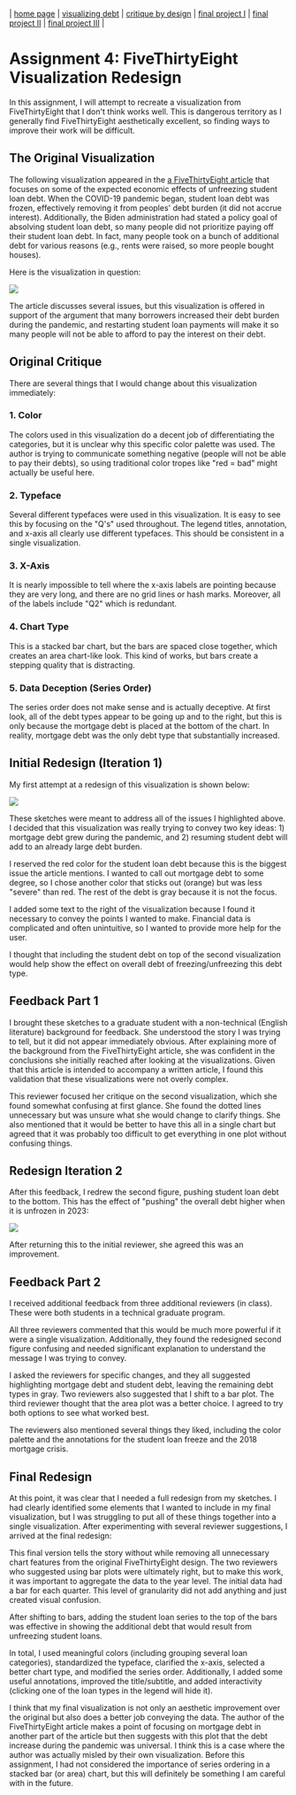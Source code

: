 | [home page](https://iankloo.github.io/Portfolio) | [visualizing debt](visualizing-government-debt) | [critique by design](critique-by-design) | [final project I](final-project-part-one) | [final project II](final-project-part-two) | [final project III](final-project-part-three) |

# Assignment 4: FiveThirtyEight Visualization Redesign

In this assignment, I will attempt to recreate a visualization from FiveThirtyEight that I don't think works well. This is dangerous territory as I generally find FiveThirtyEight aesthetically excellent, so finding ways to improve their work will be difficult.

## The Original Visualization

The following visualization appeared in the [a FiveThirtyEight article](https://fivethirtyeight.com/features/how-restarting-student-loan-payments-could-change-millions-of-lives-and-the-economy) that focuses on some of the expected economic effects of unfreezing student loan debt.  When the COVID-19 pandemic began, student loan debt was frozen, effectively removing it from peoples' debt burden (it did not accrue interest).  Additionally, the Biden administration had stated a policy goal of absolving student loan debt, so many people did not prioritize paying off their student loan debt.  In fact, many people took on a bunch of additional debt for various reasons (e.g., rents were raised, so more people bought houses).  

Here is the visualization in question:

![](img/fivethirtyeight_bad.jpg)

The article discusses several issues, but this visualization is offered in support of the argument that many borrowers increased their debt burden during the pandemic, and restarting student loan payments will make it so many people will not be able to afford to pay the interest on their debt.  

## Original Critique

There are several things that I would change about this visualization immediately:

### 1. Color

The colors used in this visualization do a decent job of differentiating the categories, but it is unclear why this specific color palette was used.  The author is trying to communicate something negative (people will not be able to pay their debts), so using traditional color tropes like "red = bad" might actually be useful here.

### 2. Typeface

Several different typefaces were used in this visualization.  It is easy to see this by focusing on the "Q's" used throughout.  The legend titles, annotation, and x-axis all clearly use different typefaces.  This should be consistent in a single visualization.

### 3. X-Axis

It is nearly impossible to tell where the x-axis labels are pointing because they are very long, and there are no grid lines or hash marks.  Moreover, all of the labels include "Q2" which is redundant.  


### 4. Chart Type

This is a stacked bar chart, but the bars are spaced close together, which creates an area chart-like look.  This kind of works, but bars create a stepping quality that is distracting.  

### 5. Data Deception (Series Order)

The series order does not make sense and is actually deceptive.  At first look, all of the debt types appear to be going up and to the right, but this is only because the mortgage debt is placed at the bottom of the chart.  In reality, mortgage debt was the only debt type that substantially increased.

## Initial Redesign (Iteration 1)

My first attempt at a redesign of this visualization is shown below:

![](img/sketch_1.jpg)

These sketches were meant to address all of the issues I highlighted above.  I decided that this visualization was really trying to convey two key ideas: 1) mortgage debt grew during the pandemic, and 2) resuming student debt will add to an already large debt burden.

I reserved the red color for the student loan debt because this is the biggest issue the article mentions.  I wanted to call out mortgage debt to some degree, so I chose another color that sticks out (orange) but was less "severe" than red.  The rest of the debt is gray because it is not the focus.

I added some text to the right of the visualization because I found it necessary to convey the points I wanted to make.  Financial data is complicated and often unintuitive, so I wanted to provide more help for the user.

I thought that including the student debt on top of the second visualization would help show the effect on overall debt of freezing/unfreezing this debt type.

## Feedback Part 1

I brought these sketches to a graduate student with a non-technical (English literature) background for feedback.  She understood the story I was trying to tell, but it did not appear immediately obvious.  After explaining more of the background from the FiveThirtyEight article, she was confident in the conclusions she initially reached after looking at the visualizations.  Given that this article is intended to accompany a written article, I found this validation that these visualizations were not overly complex.

This reviewer focused her critique on the second visualization, which she found somewhat confusing at first glance.  She found the dotted lines unnecessary but was unsure what she would change to clarify things.  She also mentioned that it would be better to have this all in a single chart but agreed that it was probably too difficult to get everything in one plot without confusing things.

## Redesign Iteration 2

After this feedback, I redrew the second figure, pushing student loan debt to the bottom. This has the effect of "pushing" the overall debt higher when it is unfrozen in 2023:

![](img/sketch_2.jpg)

After returning this to the initial reviewer, she agreed this was an improvement.

## Feedback Part 2

I received additional feedback from three additional reviewers (in class).  These were both students in a technical graduate program.  

All three reviewers commented that this would be much more powerful if it were a single visualization.  Additionally, they found the redesigned second figure confusing and needed significant explanation to understand the message I was trying to convey.  

I asked the reviewers for specific changes, and they all suggested highlighting mortgage debt and student debt, leaving the remaining debt types in gray.  Two reviewers also suggested that I shift to a bar plot.  The third reviewer thought that the area plot was a better choice.  I agreed to try both options to see what worked best.  

The reviewers also mentioned several things they liked, including the color palette and the annotations for the student loan freeze and the 2018 mortgage crisis.  

## Final Redesign

At this point, it was clear that I needed a full redesign from my sketches.  I had clearly identified some elements that I wanted to include in my final visualization, but I was struggling to put all of these things together into a single visualization.  After experimenting with several reviewer suggestions, I arrived at the final redesign:

<div class="flourish-embed flourish-chart" data-src="visualisation/15063647"><script src="https://public.flourish.studio/resources/embed.js"></script></div>

This final version tells the story without while removing all unnecessary chart features from the original FiveThirtyEight design.  The two reviewers who suggested using bar plots were ultimately right, but to make this work, it was important to aggregate the data to the year level.  The initial data had a bar for each quarter.  This level of granularity did not add anything and just created visual confusion.  

After shifting to bars, adding the student loan series to the top of the bars was effective in showing the additional debt that would result from unfreezing student loans.

In total, I used meaningful colors (including grouping several loan categories), standardized the typeface, clarified the x-axis, selected a better chart type, and modified the series order.  Additionally, I added some useful annotations, improved the title/subtitle, and added interactivity (clicking one of the loan types in the legend will hide it).

I think that my final visualization is not only an aesthetic improvement over the original but also does a better job conveying the data.  The author of the FiveThirtyEight article makes a point of focusing on mortgage debt in another part of the article but then suggests with this plot that the debt increase during the pandemic was universal.  I think this is a case where the author was actually misled by their own visualization.  Before this assignment, I had not considered the importance of series ordering in a stacked bar (or area) chart, but this will definitely be something I am careful with in the future.







